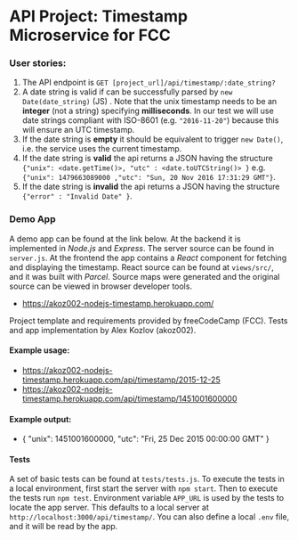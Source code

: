 
# API Project: Timestamp Microservice for FCC

### User stories:

1. The API endpoint is `GET [project_url]/api/timestamp/:date_string?`
2. A date string is valid if can be successfully parsed by `new Date(date_string)` (JS) . Note that the unix timestamp needs to be an **integer** (not a string) specifying **milliseconds**. In our test we will use date strings compliant with ISO-8601 (e.g. `"2016-11-20"`) because this will ensure an UTC timestamp.
3. If the date string is **empty** it should be equivalent to trigger `new Date()`, i.e. the service uses the current timestamp.
4. If the date string is **valid** the api returns a JSON having the structure 
`{"unix": <date.getTime()>, "utc" : <date.toUTCString()> }`
e.g. `{"unix": 1479663089000 ,"utc": "Sun, 20 Nov 2016 17:31:29 GMT"}`.
5. If the date string is **invalid** the api returns a JSON having the structure `{"error" : "Invalid Date" }`.

### Demo App

A demo app can be found at the link below. At the backend it is implemented in *Node.js* and *Express*. The server source can be found in `server.js`. At the frontend the app contains a *React* component for fetching and displaying the timestamp. React source can be found at `views/src/`, and it was built with *Parcel*. Source maps were generated and the original source can be viewed in browser developer tools.

* https://akoz002-nodejs-timestamp.herokuapp.com/

Project template and requirements provided by freeCodeCamp (FCC). Tests and app implementation by Alex Kozlov (akoz002).

#### Example usage:
* https://akoz002-nodejs-timestamp.herokuapp.com/api/timestamp/2015-12-25
* https://akoz002-nodejs-timestamp.herokuapp.com/api/timestamp/1451001600000

#### Example output:
* { "unix": 1451001600000, "utc": "Fri, 25 Dec 2015 00:00:00 GMT" }

#### Tests

A set of basic tests can be found at `tests/tests.js`. To execute the tests in a local environment, first start the server with `npm start`. Then to execute the tests run `npm test`. Environment variable `APP_URL` is used by the tests to locate the app server. This defaults to a local server at `http://localhost:3000/api/timestamp/`. You can also define a local `.env` file, and it will be read by the app.

